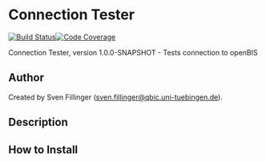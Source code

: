 # Connection Tester

[![Build Status](https://travis-ci.com/qbicsoftware/connection-tester.svg?branch=development)](https://travis-ci.com/qbicsoftware/connection-tester)[![Code Coverage]( https://codecov.io/gh/qbicsoftware/connection-tester/branch/development/graph/badge.svg)](https://codecov.io/gh/qbicsoftware/connection-tester)

Connection Tester, version 1.0.0-SNAPSHOT - Tests connection to openBIS

## Author
Created by Sven Fillinger (sven.fillinger@qbic.uni-tuebingen.de).

## Description

## How to Install
